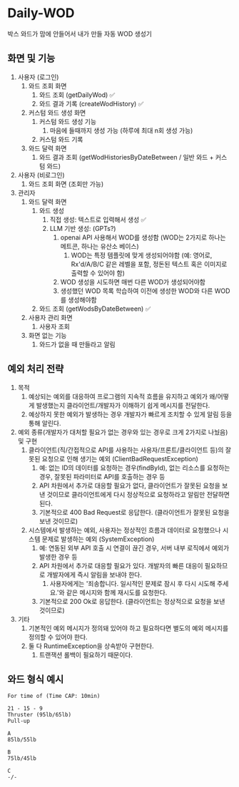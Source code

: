 # Daily-WOD
박스 와드가 맘에 안들어서 내가 만들 자동 WOD 생성기

## 화면 및 기능
1. 사용자 (로그인)
   1. 와드 조회 화면
      1. 와드 조회 (getDailyWod) ✅
      2. 와드 결과 기록 (createWodHistory) ✅
   2. 커스텀 와드 생성 화면
      1. 커스텀 와드 생성 기능
         1. 마음에 들때까지 생성 가능 (하루에 최대 n회 생성 가능)
      2. 커스텀 와드 기록
   3. 와드 달력 화면
      1. 와드 결과 조회 (getWodHistoriesByDateBetween / 일반 와드 + 커스텀 와드)
2. 사용자 (비로그인)
   1. 와드 조회 화면 (조회만 가능)
3. 관리자
   1. 와드 달력 화면
      1. 와드 생성
         1. 직접 생성: 텍스트로 입력해서 생성 ✅
         2. LLM 기반 생성: (GPTs?)
            1. openai API 사용해서 WOD를 생성함 (WOD는 2가지로 하나는 메트콘, 하나는 유산소 베이스)
               1. WOD는 특정 템플릿에 맞게 생성되어야함 (예: 영어로, Rx'd/A/B/C 같은 레벨을 포함, 정돈된 텍스트 혹은 이미지로 출력할 수 있어야 함)
            2. WOD 생성을 시도하면 매번 다른 WOD가 생성되어야함
            3. 생성했던 WOD 목록 학습하여 이전에 생성한 WOD와 다른 WOD를 생성해야함
      2. 와드 조회 (getWodsByDateBetween) ✅
   2. 사용자 관리 화면
      1. 사용자 조회
   3. 화면 없는 기능
      1. 와드가 없을 때 만들라고 알림
   
## 예외 처리 전략
1. 목적
   1. 예상되는 예외를 대응하여 프로그램의 지속적 흐름을 유지하고 예외가 왜/어떻게 발생했는지 클라이언트/개발자가 이해하기 쉽게 메시지를 전달한다. 
   2. 예상하지 못한 예외가 발생하는 경우 개발자가 빠르게 조치할 수 있게 알림 등을 통해 알린다.
2. 예외 종류(개발자가 대처할 필요가 없는 경우와 있는 경우로 크게 2가지로 나눴음) 및 구현
   1. 클라이언트(직/간접적으로 API를 사용하는 사용자/프론트/클라이언트 등)의 잘못된 요청으로 인해 생기는 예외 (ClientBadRequestException)
      1. 예: 없는 ID의 데이터를 요청하는 경우(findById), 없는 리소스를 요청하는 경우, 잘못된 파라미터로 API를 호출하는 경우 등
      2. API 차원에서 추가로 대응할 필요가 없다, 클라이언트가 잘못된 요청을 보낸 것이므로 클라이언트에게 다시 정상적으로 요청하라고 알림만 전달하면 된다.
      3. 기본적으로 400 Bad Request로 응답한다. (클라이언트가 잘못된 요청을 보낸 것이므로)
   2. 시스템에서 발생하는 예외, 사용자는 정상적인 흐름과 데이터로 요청했으나 시스템 문제로 발생하는 예외 (SystemException)
      1. 예: 연동된 외부 API 호출 시 연결이 끊긴 경우, 서버 내부 로직에서 예외가 발생한 경우 등
      2. API 차원에서 추가로 대응할 필요가 있다. 개발자의 빠른 대응이 필요하므로 개발자에게 즉시 알림을 보내야 한다.
         1. 사용자에게는 '죄송합니다. 일시적인 문제로 잠시 후 다시 시도해 주세요.'와 같은 메시지와 함께 재시도를 요청한다.
      3. 기본적으로 200 Ok로 응답한다. (클라이언트는 정상적으로 요청을 보낸 것이므로)
3. 기타
   1. 기본적인 예외 메시지가 정의돼 있어야 하고 필요하다면 별도의 예외 메시지를 정의할 수 있어야 한다.
   2. 둘 다 RuntimeException을 상속받아 구현한다.
      1. 트랜잭션 롤백이 필요하기 때문이다.

## 와드 형식 예시
```
For time of (Time CAP: 10min)

21 - 15 - 9
Thruster (95lb/65lb)
Pull-up

A
85lb/55lb

B
75lb/45lb

C
-/-
```